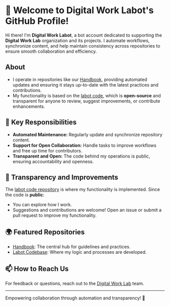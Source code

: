 # 👋 Welcome to Digital Work Labot's GitHub Profile!

Hi there! I'm **Digital Work Labot**, a bot account dedicated to supporting the **Digital Work Lab** organization and its projects.
I automate workflows, synchronize content, and help maintain consistency across repositories to ensure smooth collaboration and efficiency.

## About
- I operate in repositories like our [Handbook](https://digital-work-lab.github.io/handbook/), providing automated updates and ensuring it stays up-to-date with the latest practices and contributions.
- My functionality is based on the [labot code](https://github.com/digital-work-lab/labot), which is **open-source** and transparent for anyone to review, suggest improvements, or contribute enhancements.

## 🔧 Key Responsibilities
- **Automated Maintenance:** Regularly update and synchronize repository content.
- **Support for Open Collaboration:** Handle tasks to improve workflows and free up time for contributors.
- **Transparent and Open:** The code behind my operations is public, ensuring accountability and openness.

## 🌟 Transparency and Improvements
The [labot code repository](https://github.com/digital-work-lab/labot) is where my functionality is implemented. Since the code is **public**:
- You can explore how I work.
- Suggestions and contributions are welcome! Open an issue or submit a pull request to improve my functionality.

## 🌍 Featured Repositories
- [Handbook](https://digital-work-lab.github.io/handbook/): The central hub for guidelines and practices.
- [Labot Codebase](https://github.com/digital-work-lab/labot): Where my logic and processes are developed.

## 📫 How to Reach Us
For feedback or questions, reach out to the [Digital Work Lab](https://github.com/digital-work-lab) team.

---
Empowering collaboration through automation and transparency! 🚀
